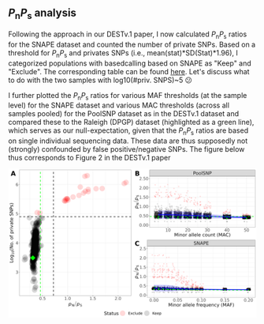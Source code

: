 ## _P_<sub>n</sub>_P_<sub>s</sub> analysis

Following the approach in our DESTv.1 paper, I now calculated _P_<sub>n</sub>_P_<sub>s</sub> ratios for the SNAPE dataset and counted the number of private SNPs. Based on a threshold for _P_<sub>n</sub>_P_<sub>s</sub> and privates SNPs (i.e., mean(stat)*SD(Stat)*1.96), I categorized populations with basedcalling based on SNAPE as "Keep" and "Exclude". The corresponding table can be found [here](results/classify_pops.txt). Let's discuss what to do with the two samples with log10(#priv. SNPS)~5 :confused:

I further plotted the _P_<sub>n</sub>_P_<sub>s</sub> ratios for various MAF thresholds (at the sample level) for the SNAPE dataset and various MAC thresholds (across all samples pooled) for the PoolSNP dataset as in the DESTv.1 dataset and compared these to the Raleigh (DPGP) dataset (highlighted as a green line), which serves as our null-expectation, given that the _P_<sub>n</sub>_P_<sub>s</sub> ratios are based on single individual sequencing data. These data are thus supposedly not (strongly) confounded by false positive/negative SNPs. The figure below thus corresponds to Figure 2 in the DESTv.1 paper

![Figure2](results/Figure2.png)